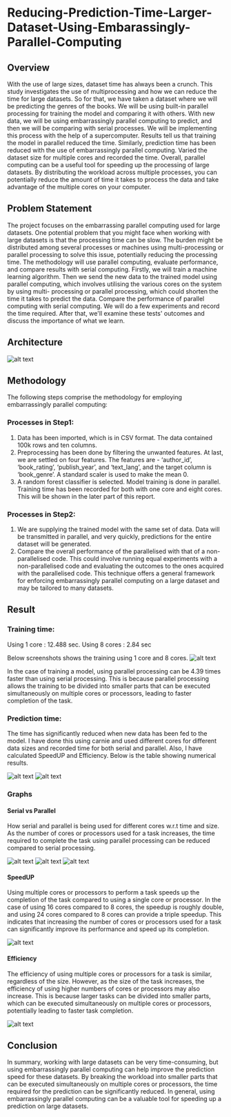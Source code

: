 # Reducing-Prediction-Time-Larger-Dataset-Using-Embarassingly-Parallel-Computing

## Overview
With the use of large sizes, dataset time has always been a crunch. This study investigates the use of multiprocessing and how we can reduce the time for large datasets. So for that, we have taken a dataset where we will be predicting the genres of the books. We will be using built-in parallel processing for training the model and comparing it with others. With new data, we will be using embarrassingly parallel computing to predict, and then we will be comparing with serial processes. We will be implementing this process with the help of a supercomputer. Results tell us that training the model in parallel reduced the time. Similarly, prediction time has been reduced with the use of embarrassingly parallel computing. Varied the dataset size for multiple cores and recorded the time.
Overall, parallel computing can be a useful tool for speeding up the processing of large datasets. By distributing the workload across multiple processes, you can potentially reduce the amount of time it takes to process the data and take advantage of the multiple cores on your computer.

## Problem Statement
The project focuses on the embarrassing parallel computing used for large datasets. One potential problem that you might face when working with large datasets is that the processing time can be slow. The burden might be distributed among several processes or machines using multi-processing or parallel processing to solve this issue, potentially reducing the processing time. The methodology will use parallel computing, evaluate performance, and compare results with serial computing.
Firstly, we will train a machine learning algorithm. Then we send the new data to the trained model using parallel computing, which involves utilising the various cores on the system by using multi- processing or parallel processing, which could shorten the time it takes to predict the data.
Compare the performance of parallel computing with serial computing. We will do a few experiments and record the time required. After that, we'll examine these tests' outcomes and discuss the importance of what we learn.

## Architecture

![alt text](images/Arc.png)

## Methodology

The following steps comprise the methodology for employing embarrassingly parallel computing:
### Processes in Step1:
1. Data has been imported, which is in CSV format. The data contained 100k rows and ten columns.
2. Preprocessing has been done by filtering the unwanted features. At last, we are settled on four features. The features are - ‘author_id’, ‘book_rating’, ‘publish_year’, and ‘text_lang’, and the target column is ‘book_genre’. A standard scaler is used to make the mean 0.
3. A random forest classifier is selected. Model training is done in parallel. Training time has been recorded for both with one core and eight cores. This will be shown in the later part of this report.
### Processes in Step2:
1. We are supplying the trained model with the same set of data. Data will be transmitted in parallel, and very quickly, predictions for the entire dataset will be generated.
2. Compare the overall performance of the parallelised with that of a non-parallelised code. This could involve running equal experiments with a non-parallelised code and evaluating the outcomes to the ones acquired with the parallelised code.
This technique offers a general framework for enforcing embarrassingly parallel computing on a large dataset and may be tailored to many datasets.

## Result

### Training time:

Using 1 core : 12.488 sec.
Using 8 cores : 2.84 sec

Below screenshots shows the training using 1 core and 8 cores.
![alt text](images/train.png)

In the case of training a model, using parallel processing can be 4.39 times faster than using serial processing. This is because parallel processing allows the training to be divided into smaller parts that can be executed simultaneously on multiple cores or processors, leading to faster completion of the task.


### Prediction time:

The time has significantly reduced when new data has been fed to the model. I have done this using carnie and used different cores for different data sizes and recorded time for both serial and parallel. Also, I have calculated SpeedUP and Efficiency.
Below is the table showing numerical results.

![alt text](images/table1.png)
![alt text](images/table2.png)

### Graphs
#### Serial vs Parallel
How serial and parallel is being used for different cores w.r.t time and size. As the number of cores or processors used for a task increases, the time required to complete the task using parallel processing can be reduced compared to serial processing.

![alt text](images/8.png)
![alt text](images/16.png)
![alt text](images/24.png)

#### SpeedUP
Using multiple cores or processors to perform a task speeds up the completion of the task compared to using a single core or processor. In the case of using 16 cores compared to 8 cores, the speedup is roughly double, and using 24 cores compared to 8 cores can provide a triple speedup. This indicates that increasing the number of cores or processors used for a task can significantly improve its performance and speed up its completion.

![alt text](images/speedup.png)

#### Efficiency
The efficiency of using multiple cores or processors for a task is similar, regardless of the size. However, as the size of the task increases, the efficiency of using higher numbers of cores or processors may also increase. This is because larger tasks can be divided into smaller parts, which can be executed simultaneously on multiple cores or processors, potentially leading to faster task completion.

![alt text](images/eff.png)

## Conclusion
In summary, working with large datasets can be very time-consuming, but using embarrassingly parallel computing can help improve the prediction speed for these datasets. By breaking the workload into smaller parts that can be executed simultaneously on multiple cores or processors, the time required for the prediction can be significantly reduced. In general, using embarrassingly parallel computing can be a valuable tool for speeding up a prediction on large datasets.



